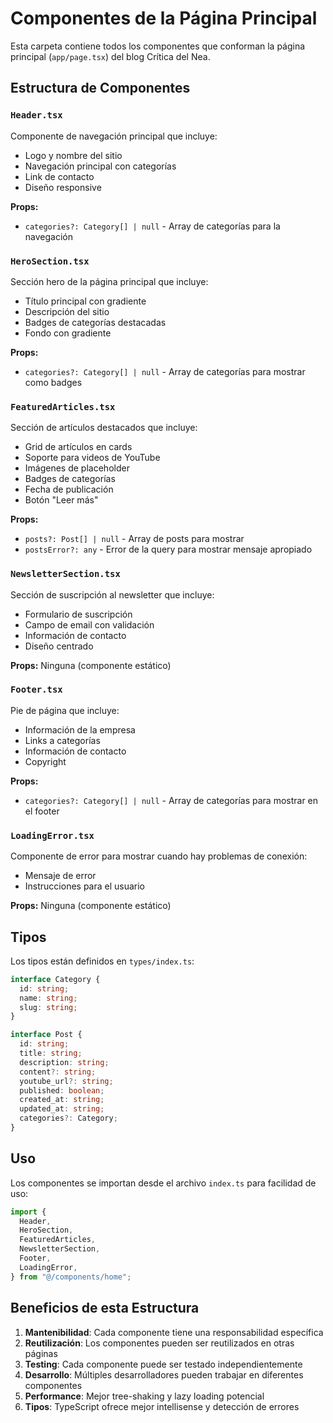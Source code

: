 # Componentes de la Página Principal

Esta carpeta contiene todos los componentes que conforman la página principal (`app/page.tsx`) del blog Crítica del Nea.

## Estructura de Componentes

### `Header.tsx`

Componente de navegación principal que incluye:

- Logo y nombre del sitio
- Navegación principal con categorías
- Link de contacto
- Diseño responsive

**Props:**

- `categories?: Category[] | null` - Array de categorías para la navegación

### `HeroSection.tsx`

Sección hero de la página principal que incluye:

- Título principal con gradiente
- Descripción del sitio
- Badges de categorías destacadas
- Fondo con gradiente

**Props:**

- `categories?: Category[] | null` - Array de categorías para mostrar como badges

### `FeaturedArticles.tsx`

Sección de artículos destacados que incluye:

- Grid de artículos en cards
- Soporte para videos de YouTube
- Imágenes de placeholder
- Badges de categorías
- Fecha de publicación
- Botón "Leer más"

**Props:**

- `posts?: Post[] | null` - Array de posts para mostrar
- `postsError?: any` - Error de la query para mostrar mensaje apropiado

### `NewsletterSection.tsx`

Sección de suscripción al newsletter que incluye:

- Formulario de suscripción
- Campo de email con validación
- Información de contacto
- Diseño centrado

**Props:** Ninguna (componente estático)

### `Footer.tsx`

Pie de página que incluye:

- Información de la empresa
- Links a categorías
- Información de contacto
- Copyright

**Props:**

- `categories?: Category[] | null` - Array de categorías para mostrar en el footer

### `LoadingError.tsx`

Componente de error para mostrar cuando hay problemas de conexión:

- Mensaje de error
- Instrucciones para el usuario

**Props:** Ninguna (componente estático)

## Tipos

Los tipos están definidos en `types/index.ts`:

```typescript
interface Category {
  id: string;
  name: string;
  slug: string;
}

interface Post {
  id: string;
  title: string;
  description: string;
  content?: string;
  youtube_url?: string;
  published: boolean;
  created_at: string;
  updated_at: string;
  categories?: Category;
}
```

## Uso

Los componentes se importan desde el archivo `index.ts` para facilidad de uso:

```typescript
import {
  Header,
  HeroSection,
  FeaturedArticles,
  NewsletterSection,
  Footer,
  LoadingError,
} from "@/components/home";
```

## Beneficios de esta Estructura

1. **Mantenibilidad**: Cada componente tiene una responsabilidad específica
2. **Reutilización**: Los componentes pueden ser reutilizados en otras páginas
3. **Testing**: Cada componente puede ser testado independientemente
4. **Desarrollo**: Múltiples desarrolladores pueden trabajar en diferentes componentes
5. **Performance**: Mejor tree-shaking y lazy loading potencial
6. **Tipos**: TypeScript ofrece mejor intellisense y detección de errores

